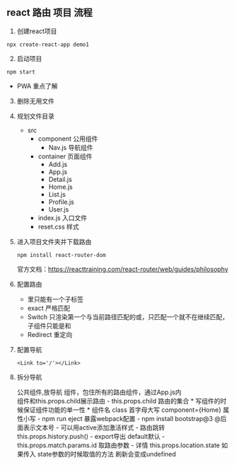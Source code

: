## react 路由 项目 流程
1. 创建react项目
  ```
  npx create-react-app demo1
  ```
2. 启动项目
  ```
  npm start
  ```
  * PWA 重点了解
3. 删除无用文件
4. 规划文件目录
    - src
        - component 公用组件
            - Nav.js 导航组件
        - container 页面组件
            - Add.js
            - App.js
            - Detail.js
            - Home.js
            - List.js
            - Profile.js
            - User.js
        - index.js 入口文件
        - reset.css 样式

5. 进入项目文件夹并下载路由
    ```
    npm install react-router-dom
    ```
    官方文档：https://reacttraining.com/react-router/web/guides/philosophy 
6. 配置路由
   - <Router>里只能有一个子标签
   - exact 严格匹配
   - Switch 只渲染第一个与当前路径匹配的<Route/>或<Redirect/>，只匹配一个就不在继续匹配，子组件只能是<Route/>和<Redirect/>
   - Redirect 重定向
7. 配置导航
    ```
    <Link to='/'></Link>
    ```
8. 拆分导航
   <Nav /> 公共组件,放导航
   <App /> 组件，包住所有的路由组件，通过App.js内<Nav />组件和this.props.child展示路由
   - this.props.child 路由的集合
   * 写组件的时候保证组件功能的单一性
   * 组件名 class 首字母大写 component={Home} 属性小写
   - npm run eject 暴露webpack配置
   - npm install bootstrap@3 @后面表示文本号
   - <NavLink>可以用active添加激活样式
   - 路由跳转 this.props.history.push()
   - export导出 default默认
   - this.props.match.params.id 取路由参数
   - <Link to={{pathname:`/detail/${item.id}`,state:item}}>详情</Link>
     this.props.location.state 如果传入 state参数的时候取值的方法 刷新会变成undefined

